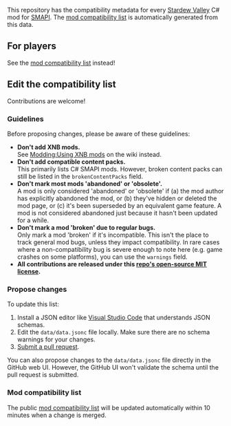 This repository has the compatibility metadata for every [Stardew Valley][] C# mod for [SMAPI][].
The [mod compatibility list][] is automatically generated from this data.

## For players
See the [mod compatibility list][] instead!

## Edit the compatibility list
Contributions are welcome!

### Guidelines
Before proposing changes, please be aware of these guidelines:

- **Don't add XNB mods.**  
  See [Modding:Using XNB mods][] on the wiki instead.
- **Don't add compatible content packs.**  
  This primarily lists C# SMAPI mods. However, broken content packs can still be listed in the
  `brokenContentPacks` field.
- **Don't mark most mods 'abandoned' or 'obsolete'.**  
  A mod is only considered 'abandoned' or 'obsolete' if (a) the mod author has explicitly abandoned
  the mod, or (b) they've hidden or deleted the mod page, or (c) it's been superseded by an
  equivalent game feature. A mod is not considered abandoned just because it hasn't been updated
  for a while.
- **Don't mark a mod 'broken' due to regular bugs.**  
  Only mark a mod 'broken' if it's incompatible. This isn't the place to track general mod bugs,
  unless they impact compatibility. In rare cases where a non-compatibility bug is severe enough to
  note here (e.g. game crashes on some platforms), you can use the `warnings` field.
- **All contributions are released under this [repo's open-source MIT license](LICENSE).**

### Propose changes
To update this list:

1. Install a JSON editor like [Visual Studio Code][] that understands JSON schemas.
2. Edit the `data/data.jsonc` file locally. Make sure there are no schema warnings for your changes.
3. [Submit a pull request][].

You can also propose changes to the `data/data.jsonc` file directly in the GitHub web UI. However,
the GitHub UI won't validate the schema until the pull request is submitted.

### Mod compatibility list
The public [mod compatibility list][] will be updated automatically within 10 minutes when a change
is merged.

[Modding:Using XNB mods]: https://stardewvalleywiki.com/Modding:Using_XNB_mods
[Submit a pull request]: https://docs.github.com/en/pull-requests/collaborating-with-pull-requests/proposing-changes-to-your-work-with-pull-requests/creating-a-pull-request

[mod compatibility list]: https://smapi.io/mods

[SMAPI]: https://github.com/Pathoschild/SMAPI
[Stardew Valley]: https://www.stardewvalley.net
[Visual Studio Code]: https://code.visualstudio.com/
